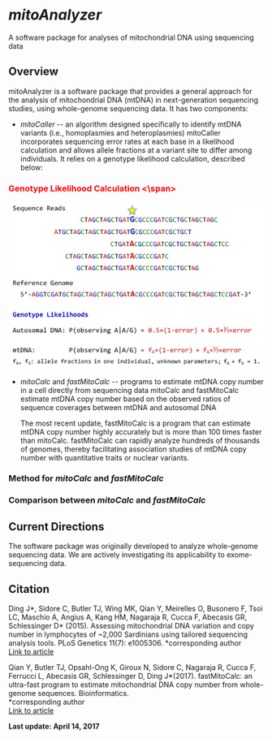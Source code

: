 # *mitoAnalyzer*
A software package for analyses of mitochondrial DNA using sequencing data  

## Overview
mitoAnalyzer is a software package that provides a general approach for the analysis of mitochondrial DNA (mtDNA) in next-generation sequencing studies, using whole-genome sequencing data. It has two components:

* *mitoCaller* -- an algorithm designed specifically to identify mtDNA variants (i.e., homoplasmies and heteroplasmies)
mitoCaller incorporates sequencing error rates at each base in a likelihood calculation and allows allele fractions at a variant site to differ among individuals. It relies on a genotype likelihood calculation, described below: 

 ### <span style="color:red"> Genotype Likelihood Calculation <\span>
 ![Genotype Likelihood Calculation](/images/mitoCaller_web.jpg)

* *mitoCalc* and *fastMitoCalc* -- programs to estimate mtDNA copy number in a cell directly from sequencing data
mitoCalc and fastMitoCalc estimate mtDNA copy number based on the observed ratios of sequence coverages between mtDNA and autosomal DNA

  The most recent update, fastMitoCalc is a program that can estimate mtDNA copy number highly accurately but is more than 100 times faster than mitoCalc. fastMitoCalc can rapidly analyze hundreds of thousands of genomes, thereby facilitating association studies of mtDNA copy number with quantitative traits or nuclear variants.

### Method for *mitoCalc* and *fastMitoCalc*

### Comparison between *mitoCalc* and *fastMitoCalc*

## Current Directions
The software package was originally developed to analyze whole-genome sequencing data. We are actively investigating its applicability to exome-sequencing data. 

## Citation
Ding J*, Sidore C, Butler TJ, Wing MK, Qian Y, Meirelles O, Busonero F, Tsoi LC, Maschio A, Angius A, Kang HM, Nagaraja R, Cucca F, Abecasis GR, Schlessinger D* (2015). Assessing mitochondrial DNA variation and copy number in lymphocytes of ~2,000 Sardinians using tailored sequencing analysis tools. PLoS Genetics 11(7): e1005306.
\*corresponding author  
[Link to article](http://journals.plos.org/plosgenetics/article?id=10.1371/journal.pgen.1005306)

Qian Y, Butler TJ, Opsahl-Ong K, Giroux N, Sidore C, Nagaraja R, Cucca F, Ferrucci L, Abecasis GR, Schlessinger D, Ding J*(2017). fastMitoCalc: an ultra-fast program to estimate mitochondrial DNA copy number from whole-genome sequences. Bioinformatics.  
\*corresponding author  
[Link to article](https://www.ncbi.nlm.nih.gov/pubmed/28453676)

__Last update: April 14, 2017__
